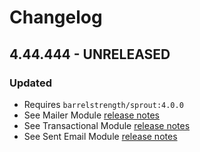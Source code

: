 # Changelog

## 4.44.444 - UNRELEASED

### Updated

- Requires `barrelstrength/sprout:4.0.0`
- See Mailer Module [release notes]([PERMALINK])
- See Transactional Module [release notes]([PERMALINK])
- See Sent Email Module [release notes]([PERMALINK])


